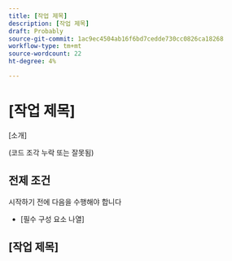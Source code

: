 ```yaml
---
title: [작업 제목]
description: [작업 제목]
draft: Probably
source-git-commit: 1ac9ec4504ab16f6bd7cedde730cc0826ca18268
workflow-type: tm+mt
source-wordcount: 22
ht-degree: 4%

---
```


# [작업 제목]

[소개]

<!--
<p style="text-align: center;background-color: #c0c0c0;color: #000000;" data-mc-conditions="QuicksilverOrClassic.Draft mode"><strong>Delete this box before publishing</strong> <br>You can delete any table rows that don't apply.</p>
-->

(코드 조각 누락 또는 잘못됨)

## 전제 조건

시작하기 전에 다음을 수행해야 합니다

<!--
<p style="text-align: center;background-color: #c0c0c0;color: #000000;" data-mc-conditions="QuicksilverOrClassic.Draft mode"><strong>Delete this box before publishing</strong><br>Use a bullet list to describe the prerequisites needed to complete the task or tasks below. If there are no prerequisites, delete the entire section. </p>
-->

* [필수 구성 요소 나열]

## [작업 제목]

<!--
<p style="text-align: center;background-color: #c0c0c0;color: #000000;" data-mc-conditions="QuicksilverOrClassic.Draft mode"><strong>Delete this box before publishing</strong><br>Repeat the title of the article if you have only one section. Enter a small intro paragraph if needed; otherwise, proceed with steps. If you have multiple tasks, create a new section for each task. </p>
-->


